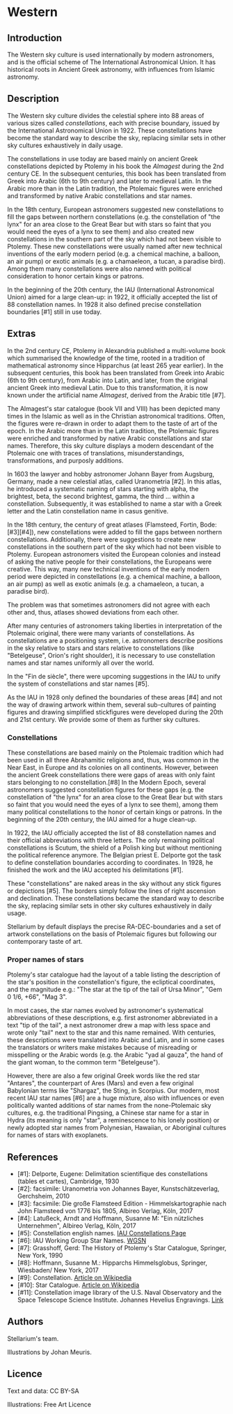 # Western

## Introduction

The Western sky culture is used internationally by modern astronomers, and is
the official scheme of The International Astronomical Union. It has historical
roots in Ancient Greek astronomy, with influences from Islamic astronomy.

## Description

The Western sky culture divides the celestial sphere into 88 areas of various
sizes called _constellations_, each with precise boundary, issued by the
International Astronomical Union in 1922. These constellations have become the
standard way to describe the sky, replacing similar sets in other sky cultures
exhaustively in daily usage.

The constellations in use today are based mainly on ancient Greek
constellations depicted by Ptolemy in his book the _Almagest_ during the 2nd
century CE. In the subsequent centuries, this book has been translated from
Greek into Arabic (6th to 9th century) and later to medieval Latin. In the
Arabic more than in the Latin tradition, the Ptolemaic figures were enriched
and transformed by native Arabic constellations and star names.

In the 18th century, European astronomers suggested new constellations to fill
the gaps between northern constellations (e.g. the constellation of "the lynx"
for an area close to the Great Bear but with stars so faint that you would need
the eyes of a lynx to see them) and also created new constellations in the
southern part of the sky which had not been visible to Ptolemy. These new
constellations were usually named after new technical inventions of the early
modern period (e.g. a chemical machine, a balloon, an air pump) or exotic
animals (e.g. a chamaeleon, a tucan, a paradise bird). Among them many
constellations were also named with political consideration to honor certain
kings or patrons.

In the beginning of the 20th century, the IAU (International Astronomical
Union) aimed for a large clean-up: in 1922, it officially accepted the list of
88 constellation names. In 1928 it also defined precise constellation
boundaries [#1] still in use today.


## Extras

In the 2nd century CE, Ptolemy in Alexandria published a multi-volume book
which summarised the knowledge of the time, rooted in a tradition of
mathematical astronomy since Hipparchus (at least 265 year earlier). In the
subsequent centuries, this book has been translated from Greek into Arabic (6th
to 9th century), from Arabic into Latin, and later, from the original ancient
Greek into medieval Latin. Due to this transformation, it is now known under
the artificial name _Almagest_, derived from the Arabic title [#7].

The Almagest's star catalogue (book VII and VIII) has been depicted many times
in the Islamic as well as in the Christian astronomical traditions. Often, the
figures were re-drawn in order to adapt them to the taste of art of the epoch.
In the Arabic more than in the Latin tradition, the Ptolemaic figures were
enriched and transformed by native Arabic constellations and star names.
Therefore, this sky culture displays a modern descendant of the Ptolemaic one
with traces of translations, misunderstandings, transformations, and purposly
additions.

In 1603 the lawyer and hobby astronomer Johann Bayer from Augsburg, Germany,
made a new celestial atlas, called Uranometria [#2]. In this atlas, he
introduced a systematic naming of stars starting with alpha, the brightest,
beta, the second brightest, gamma, the third ... within a constellation.
Subsequently, it was established to name a star with a Greek letter and the
Latin constellation name in casus genitive.

In the 18th century, the century of great atlases (Flamsteed, Fortin, Bode:
[#3][#4]), new constellations were added to fill the gaps between northern
constellations. Additionally, there were suggestions to create new
constellations in the southern part of the sky which had not been visible to
Ptolemy. European astronomers visited the European colonies and instead of
asking the native people for their constellations, the Europeans were creative.
This way, many new technical inventions of the early modern period were
depicted in constellations (e.g. a chemical machine, a balloon, an air pump) as
well as exotic animals (e.g. a chamaeleon, a tucan, a paradise bird).

The problem was that sometimes astronomers did not agree with each other and,
thus, atlases showed deviations from each other.

After many centuries of astronomers taking liberties in interpretation of the
Ptolemaic original, there were many variants of constellations. As
constellations are a positioning system, i.e. astronomers describe positions in
the sky relative to stars and stars relative to constellations (like
"Betelgeuse", Orion's right shoulder), it is necessary to use constellation
names and star names uniformly all over the world.

In the "Fin de siècle", there were upcoming suggestions in the IAU to unify the
system of constellations and star names [#5].

As the IAU in 1928 only defined the boundaries of these areas [#4] and not the
way of drawing artwork within them, several sub-cultures of painting figures
and drawing simplified stickfigures were developed during the 20th and 21st
century. We provide some of them as further sky cultures.

### Constellations

These constellations are based mainly on the Ptolemaic tradition which had been
used in all three Abrahamitic religions and, thus, was common in the Near East,
in Europe and its colonies on all continents. However, between the ancient
Greek constellations there were gaps of areas with only faint stars belonging
to no constellation.[#8] In the Modern Epoch, several astronomers suggested
constellation figures for these gaps (e.g. the constellation of "the lynx" for
an area close to the Great Bear but with stars so faint that you would need the
eyes of a lynx to see them), among them many political constellations to the
honor of certain kings or patrons. In the beginning of the 20th century, the
IAU aimed for a huge clean-up.

In 1922, the IAU officially accepted the list of 88 constellation names and
their official abbreviations with three letters. The only remaining political
constellations is Scutum, the shield of a Polish king but without mentioning
the political reference anymore. The Belgian priest E. Delporte got the task to
define constellation boundaries according to coordinates. In 1928, he finished
the work and the IAU accepted his delimitations [#1].

These "constellations" are naked areas in the sky without any stick figures or
depictions [#5]. The borders simply follow the lines of right ascension and
declination. These constellations became the standard way to describe the sky,
replacing similar sets in other sky cultures exhaustively in daily usage.

Stellarium by default displays the precise RA-DEC-boundaries and a set of
artwork constellations on the basis of Ptolemaic figures but following our
contemporary taste of art.

### Proper names of stars

Ptolemy's star catalogue had the layout of a table listing the description of
the star's position in the constellation's figure, the ecliptical coordinates,
and the magnitude e.g.: "The star at the tip of the tail of Ursa Minor", "Gem 0
1/6, +66", "Mag 3".

In most cases, the star names evolved by astronomer's systematical
abbreviations of these descriptions, e.g. first astronomer abbreviated in a
text "tip of the tail", a next astronomer drew a map with less space and wrote
only "tail" next to the star and this name remained. With centuries, these
descriptions were translated into Arabic and Latin, and in some cases the
translators or writers make mistakes because of misreading or misspelling or
the Arabic words (e.g. the Arabic "yad al gauza", the hand of the giant woman,
to the common term "Betelgeuse").

However, there are also a few original Greek words like the red star "Antares",
the counterpart of Ares (Mars) and even a few original Babylonian terms like
"Shargaz", the Sting, in Scorpius. Our modern, most recent IAU star names [#6]
are a huge mixture, also with influences or even politically wanted additions
of star names from the none-Ptolemaic sky cultures, e.g. the traditional
Pingsing, a Chinese star name for a star in Hydra (its meaning is only "star",
a reminescence to his lonely position) or newly adopted star names from
Polynesian, Hawaiian, or Aboriginal cultures for names of stars with
exoplanets.

## References

 - [#1]: Delporte, Eugene: Delimitation scientifique des constellations (tables et cartes), Cambridge, 1930
 - [#2]: facsimile: Uranometria von Johannes Bayer, Kunstschätzeverlag, Gerchsheim, 2010
 - [#3]: facsimile: Die große Flamsteed Edition - Himmelskartographie nach John Flamsteed von 1776 bis 1805, Albireo Verlag, Köln, 2017
 - [#4]: Latußeck, Arndt and Hoffmann, Susanne M: "Ein nützliches Unternehmen", Albireo Verlag, Köln, 2017
 - [#5]: Constellation english names. [IAU Constellations Page](https://www.iau.org/public/themes/constellations/)
 - [#6]: IAU Working Group Star Names. [WGSN](https://www.iau.org/science/scientific_bodies/working_groups/280/)
 - [#7]: Grasshoff, Gerd: The History of Ptolemy's Star Catalogue, Springer, New York, 1990
 - [#8]: Hoffmann, Susanne M.: Hipparchs Himmelsglobus, Springer, Wiesbaden/ New York, 2017
 - [#9]: Constellation. [Article on Wikipedia](http://en.wikipedia.org/wiki/Constellation)
 - [#10]: Star Catalogue. [Article on Wikipedia](http://en.wikipedia.org/wiki/Star_catalogue)
 - [#11]: Constellation image library of the U.S. Naval Observatory and the Space Telescope Science Institute. Johannes Hevelius Engravings. [Link](http://hubblesource.stsci.edu/sources/illustrations/constellations/)

## Authors

Stellarium's team.

Illustrations by Johan Meuris.

## Licence

Text and data: CC BY-SA

Illustrations: Free Art Licence
